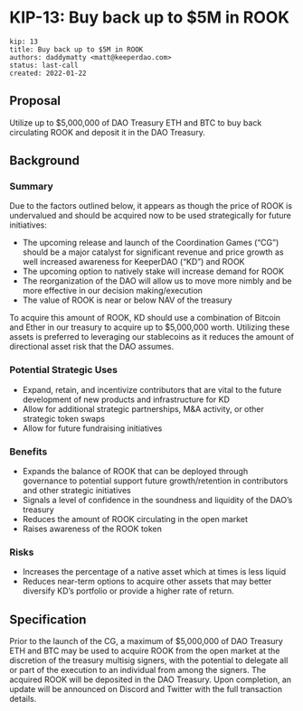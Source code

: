 # KIP-13: Buy back up to $5M in ROOK
```
kip: 13
title: Buy back up to $5M in ROOK
authors: daddymatty <matt@keeperdao.com>
status: last-call
created: 2022-01-22
```
## Proposal
Utilize up to $5,000,000 of DAO Treasury ETH and BTC to buy back circulating ROOK and deposit it in the DAO Treasury. 

## Background
### Summary

Due to the factors outlined below, it appears as though the price of ROOK is undervalued and should be acquired now to be used strategically for future initiatives:

* The upcoming release and launch of the Coordination Games (“CG”) should be a major catalyst for significant revenue and price growth as well increased awareness for KeeperDAO (“KD”) and ROOK
* The upcoming option to natively stake will increase demand for ROOK
* The reorganization of the DAO will allow us to move more nimbly and be more effective in our decision making/execution
* The value of ROOK is near or below NAV of the treasury

To acquire this amount of ROOK, KD should use a combination of Bitcoin and Ether in our treasury to acquire up to $5,000,000 worth. Utilizing these assets is preferred to leveraging our stablecoins as it reduces the amount of directional asset risk that the DAO assumes. 

### Potential Strategic Uses

* Expand, retain, and incentivize contributors that are vital to the future development of new products and infrastructure for KD
* Allow for additional strategic partnerships, M&A activity, or other strategic token swaps
* Allow for future fundraising initiatives

### Benefits

* Expands the balance of ROOK that can be deployed through governance to potential support future growth/retention in contributors and other strategic initiatives
* Signals a level of confidence in the soundness and liquidity of the DAO’s treasury
* Reduces the amount of ROOK circulating in the open market
* Raises awareness of the ROOK token

### Risks

* Increases the percentage of a native asset which at times is less liquid
* Reduces near-term options to acquire other assets that may better diversify KD’s portfolio or provide a higher rate of return.


## Specification

Prior to the launch of the CG, a maximum of $5,000,000 of DAO Treasury ETH and BTC may be used to acquire ROOK from the open market at the discretion of the treasury multisig signers, with the potential to delegate all or part of the execution to an individual from among the signers. The acquired ROOK will be deposited in the DAO Treasury. Upon completion, an update will be announced on Discord and Twitter with the full transaction details.
